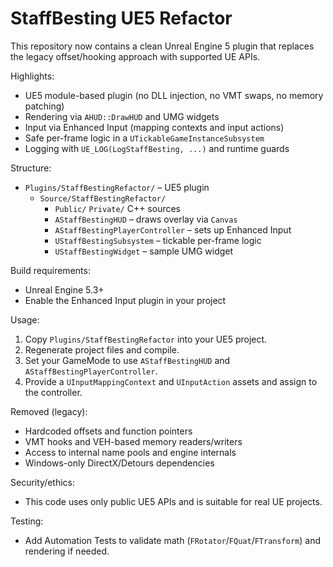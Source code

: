 # StaffBesting UE5 Refactor

This repository now contains a clean Unreal Engine 5 plugin that replaces the legacy offset/hooking approach with supported UE APIs.

Highlights:
- UE5 module-based plugin (no DLL injection, no VMT swaps, no memory patching)
- Rendering via `AHUD::DrawHUD` and UMG widgets
- Input via Enhanced Input (mapping contexts and input actions)
- Safe per-frame logic in a `UTickableGameInstanceSubsystem`
- Logging with `UE_LOG(LogStaffBesting, ...)` and runtime guards

Structure:
- `Plugins/StaffBestingRefactor/` – UE5 plugin
  - `Source/StaffBestingRefactor/`
    - `Public/` `Private/` C++ sources
    - `AStaffBestingHUD` – draws overlay via `Canvas`
    - `AStaffBestingPlayerController` – sets up Enhanced Input
    - `UStaffBestingSubsystem` – tickable per-frame logic
    - `UStaffBestingWidget` – sample UMG widget

Build requirements:
- Unreal Engine 5.3+
- Enable the Enhanced Input plugin in your project

Usage:
1) Copy `Plugins/StaffBestingRefactor` into your UE5 project.
2) Regenerate project files and compile.
3) Set your GameMode to use `AStaffBestingHUD` and `AStaffBestingPlayerController`.
4) Provide a `UInputMappingContext` and `UInputAction` assets and assign to the controller.

Removed (legacy):
- Hardcoded offsets and function pointers
- VMT hooks and VEH-based memory readers/writers
- Access to internal name pools and engine internals
- Windows-only DirectX/Detours dependencies

Security/ethics:
- This code uses only public UE5 APIs and is suitable for real UE projects.

Testing:
- Add Automation Tests to validate math (`FRotator`/`FQuat`/`FTransform`) and rendering if needed.